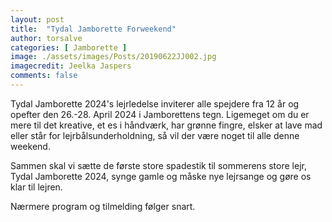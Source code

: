 ```yaml
---
layout: post
title:  "Tydal Jamborette Forweekend"
author: torsalve
categories: [ Jamborette ]
image: ./assets/images/Posts/20190622JJ002.jpg
imagecredit: Jeelka Jaspers
comments: false
---
```


Tydal Jamborette 2024's lejrledelse inviterer alle spejdere fra 12 år og opefter den 26.-28. April 2024 i Jamborettens tegn. Ligemeget om du er mere til det kreative, et es i håndværk, har grønne fingre, elsker at lave mad eller står for lejrbålsunderholdning, så vil der være noget til alle denne weekend.

Sammen skal vi sætte de første store spadestik til sommerens store lejr, Tydal Jamborette 2024, synge gamle og måske nye lejrsange og gøre os klar til lejren.

Nærmere program og tilmelding følger snart.